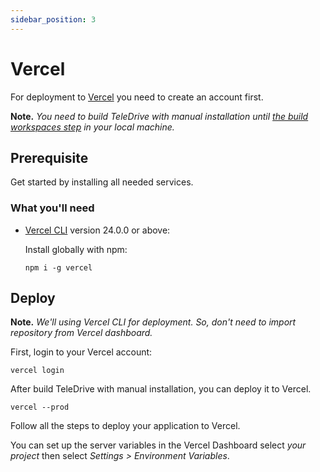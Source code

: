 ```yaml
---
sidebar_position: 3
---
```


# Vercel

For deployment to [Vercel](https://vercel.com/) you need to create an account first.

**Note.** *You need to build TeleDrive with manual installation until [the build workspaces step](/docs/Installation/manual#build) in your local machine.*

## Prerequisite

Get started by installing all needed services.

### What you'll need

- [Vercel CLI](https://vercel.com/docs/cli) version 24.0.0 or above:

  Install globally with npm:

  ```shell
  npm i -g vercel
  ```

## Deploy

**Note.** *We'll using Vercel CLI for deployment. So, don't need to import repository from Vercel dashboard.*

First, login to your Vercel account:

```shell
vercel login
```

After build TeleDrive with manual installation, you can deploy it to Vercel.

```shell
vercel --prod
```

Follow all the steps to deploy your application to Vercel.

You can set up the server variables in the Vercel Dashboard select *your project* then select *Settings > Environment Variables*.